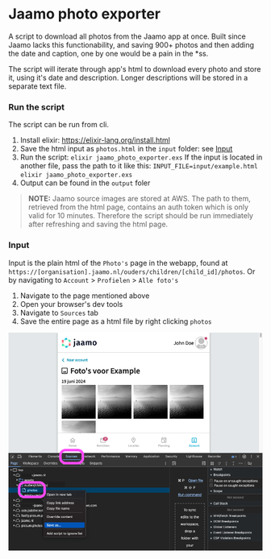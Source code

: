 # Jaamo photo exporter

A script to download all photos from the Jaamo app at once.
Built since Jaamo lacks this functionability, and saving 900+ photos and then adding the date and caption, one by one would be a pain in the \*ss.

The script will iterate through app's html to download every photo and store it, using it's date and description. Longer descriptions will be stored in a separate text file.

### Run the script

The script can be run from cli.

1. Install elixir: https://elixir-lang.org/install.html
2. Save the html input as `photos.html` in the `input` folder: see [Input](#input)
3. Run the script: `elixir jaamo_photo_exporter.exs`
   If the input is located in another file, pass the path to it like this:
   `INPUT_FILE=input/example.html elixir jaamo_photo_exporter.exs`
4. Output can be found in the `output` foler

> **NOTE:**
> Jaamo source images are stored at AWS. The path to them, retrieved from the html page, contains an auth token which is only valid for 10 minutes.
> Therefore the script should be run immediately after refreshing and saving the html page.

### Input

Input is the plain html of the `Photo's` page in the webapp, found at `https://[organisation].jaamo.nl/ouders/children/[child_id]/photos`. Or by navigating to `Account` > `Profielen` > `Alle foto's`

1. Navigate to the page mentioned above
2. Open your browser's dev tools
3. Navigate to `Sources` tab
4. Save the entire page as a html file by right clicking `photos`

![Jaamo screenshot](screenshot.png "Jaamo screenshot")
